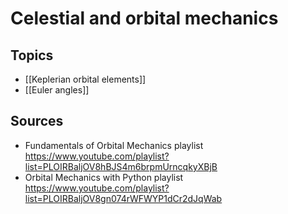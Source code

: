 # Celestial and orbital mechanics

## Topics
- [[Keplerian orbital elements]]
- [[Euler angles]]


## Sources
- Fundamentals of Orbital Mechanics playlist https://www.youtube.com/playlist?list=PLOIRBaljOV8hBJS4m6brpmUrncqkyXBjB
- Orbital Mechanics with Python playlist https://www.youtube.com/playlist?list=PLOIRBaljOV8gn074rWFWYP1dCr2dJqWab
